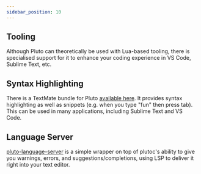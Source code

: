 ```yaml
---
sidebar_position: 10
---
```


## Tooling
Although Pluto can theoretically be used with Lua-based tooling, there is specialised support for it to enhance your coding experience in VS Code, Sublime Text, etc.

## Syntax Highlighting

There is a TextMate bundle for Pluto [available here](https://github.com/PlutoLang/Syntax-Highlighting). It provides syntax highlighting as well as snippets (e.g. when you type "fun" then press tab). This can be used in many applications, including Sublime Text and VS Code.

## Language Server

[pluto-language-server](https://github.com/PlutoLang/pluto-language-server) is a simple wrapper on top of plutoc's ability to give you warnings, errors, and suggestions/completions, using LSP to deliver it right into your text editor.
